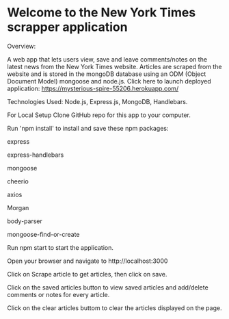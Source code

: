 # Welcome to the New York Times scrapper application 

Overview:

A web app that lets users view, save and leave comments/notes on the latest news from the New York Times website. Articles are scraped from the website and is stored in the mongoDB database using an ODM (Object Document Model) mongoose and node.js. Click here to launch deployed application: https://mysterious-spire-55206.herokuapp.com/

Technologies Used: Node.js, Express.js, MongoDB, Handlebars.

For Local Setup
Clone GitHub repo for this app to your computer.

Run 'npm install' to install and save these npm packages:

express

express-handlebars

mongoose

cheerio

axios

Morgan

body-parser

mongoose-find-or-create

Run npm start to start the application.

Open your browser and navigate to http://localhost:3000

Click on Scrape article to get articles, then click on save.

Click on the saved articles button to view saved articles and add/delete comments or notes for every article.

Click on the clear articles buttom to clear the articles displayed on the page. 
